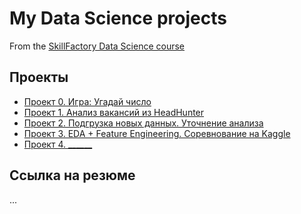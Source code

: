 # My Data Science projects
From the [SkillFactory Data Science course](https://skillfactory.ru/data-scientist-pro)

## Проекты

* [Проект 0. Игра: Угадай число](https://github.com/DS-Makovetskiy/DS/tree/main/project_0)
* [Проект 1. Анализ вакансий из HeadHunter](https://github.com/DS-Makovetskiy/DS/tree/main/project_1)
* [Проект 2. Подгрузка новых данных. Уточнение анализа](https://github.com/DS-Makovetskiy/DS/tree/main/project_2)
* [Проект 3. EDA + Feature Engineering. Соревнование на Kaggle](https://github.com/DS-Makovetskiy/DS/tree/main/project_3)
* [Проект 4. ______](______)

## Ссылка на резюме
...